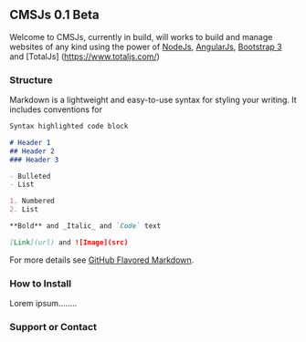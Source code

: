 ## CMSJs 0.1 Beta

Welcome to CMSJs, currently in build, will works to build and manage websites of any kind using the power of [NodeJs](https://nodejs.org), [AngularJs](https://angularjs.org), [Bootstrap 3](http://getbootstrap.com/) and [TotalJs] (https://www.totaljs.com/)

### Structure

Markdown is a lightweight and easy-to-use syntax for styling your writing. It includes conventions for

```markdown
Syntax highlighted code block

# Header 1
## Header 2
### Header 3

- Bulleted
- List

1. Numbered
2. List

**Bold** and _Italic_ and `Code` text

[Link](url) and ![Image](src)
```

For more details see [GitHub Flavored Markdown](https://guides.github.com/features/mastering-markdown/).

### How to Install

Lorem ipsum........

### Support or Contact

```Having trouble with Pages? Check out our [documentation](https://help.github.com/categories/github-pages-basics/) or [contact support](https://github.com/contact) and we’ll help you sort it out.
